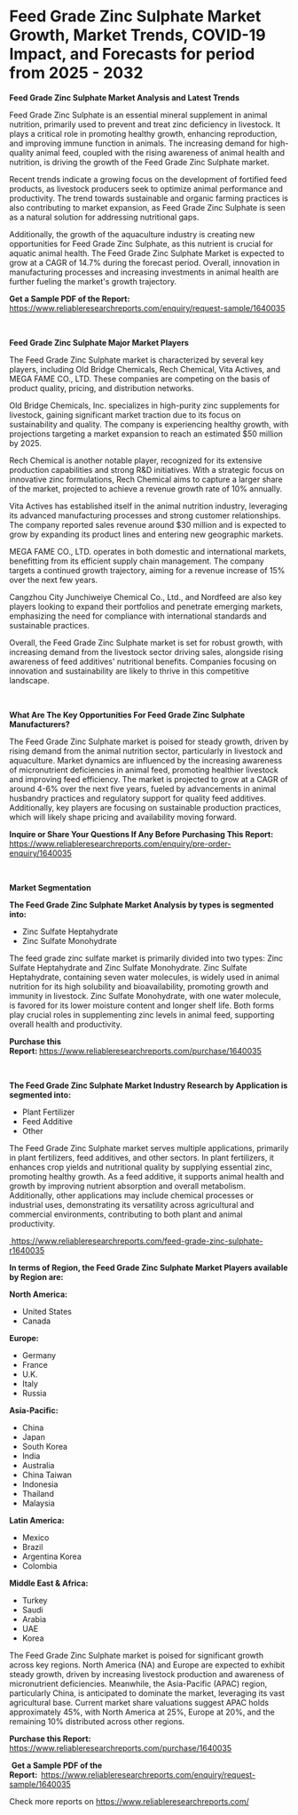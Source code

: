 <p><h1>Feed Grade Zinc Sulphate Market Growth, Market Trends, COVID-19 Impact, and Forecasts for period from 2025 - 2032</h1></p><p><strong>Feed Grade Zinc Sulphate Market Analysis and Latest Trends</strong></p>
<p><p>Feed Grade Zinc Sulphate is an essential mineral supplement in animal nutrition, primarily used to prevent and treat zinc deficiency in livestock. It plays a critical role in promoting healthy growth, enhancing reproduction, and improving immune function in animals. The increasing demand for high-quality animal feed, coupled with the rising awareness of animal health and nutrition, is driving the growth of the Feed Grade Zinc Sulphate market.</p><p>Recent trends indicate a growing focus on the development of fortified feed products, as livestock producers seek to optimize animal performance and productivity. The trend towards sustainable and organic farming practices is also contributing to market expansion, as Feed Grade Zinc Sulphate is seen as a natural solution for addressing nutritional gaps.</p><p>Additionally, the growth of the aquaculture industry is creating new opportunities for Feed Grade Zinc Sulphate, as this nutrient is crucial for aquatic animal health. The Feed Grade Zinc Sulphate Market is expected to grow at a CAGR of 14.7% during the forecast period. Overall, innovation in manufacturing processes and increasing investments in animal health are further fueling the market's growth trajectory.</p></p>
<p><strong>Get a Sample PDF of the Report:&nbsp;</strong> <a href="https://www.reliableresearchreports.com/enquiry/request-sample/1640035?utm_campaign=2203&utm_medium=2&utm_source=Github&utm_content=ia&utm_term=01022025&utm_id=feed-grade-zinc-sulphate">https://www.reliableresearchreports.com/enquiry/request-sample/1640035</a></p>
<p>&nbsp;</p>
<p><strong>Feed Grade Zinc Sulphate Major Market Players</strong></p>
<p><p>The Feed Grade Zinc Sulphate market is characterized by several key players, including Old Bridge Chemicals, Rech Chemical, Vita Actives, and MEGA FAME CO., LTD. These companies are competing on the basis of product quality, pricing, and distribution networks.</p><p>Old Bridge Chemicals, Inc. specializes in high-purity zinc supplements for livestock, gaining significant market traction due to its focus on sustainability and quality. The company is experiencing healthy growth, with projections targeting a market expansion to reach an estimated $50 million by 2025.</p><p>Rech Chemical is another notable player, recognized for its extensive production capabilities and strong R&D initiatives. With a strategic focus on innovative zinc formulations, Rech Chemical aims to capture a larger share of the market, projected to achieve a revenue growth rate of 10% annually.</p><p>Vita Actives has established itself in the animal nutrition industry, leveraging its advanced manufacturing processes and strong customer relationships. The company reported sales revenue around $30 million and is expected to grow by expanding its product lines and entering new geographic markets.</p><p>MEGA FAME CO., LTD. operates in both domestic and international markets, benefitting from its efficient supply chain management. The company targets a continued growth trajectory, aiming for a revenue increase of 15% over the next few years.</p><p>Cangzhou City Junchiweiye Chemical Co., Ltd., and Nordfeed are also key players looking to expand their portfolios and penetrate emerging markets, emphasizing the need for compliance with international standards and sustainable practices.</p><p>Overall, the Feed Grade Zinc Sulphate market is set for robust growth, with increasing demand from the livestock sector driving sales, alongside rising awareness of feed additives' nutritional benefits. Companies focusing on innovation and sustainability are likely to thrive in this competitive landscape.</p></p>
<p>&nbsp;</p>
<p><strong>What Are The Key Opportunities For Feed Grade Zinc Sulphate Manufacturers?</strong></p>
<p><p>The Feed Grade Zinc Sulphate market is poised for steady growth, driven by rising demand from the animal nutrition sector, particularly in livestock and aquaculture. Market dynamics are influenced by the increasing awareness of micronutrient deficiencies in animal feed, promoting healthier livestock and improving feed efficiency. The market is projected to grow at a CAGR of around 4-6% over the next five years, fueled by advancements in animal husbandry practices and regulatory support for quality feed additives. Additionally, key players are focusing on sustainable production practices, which will likely shape pricing and availability moving forward.</p></p>
<p><strong>Inquire or Share Your Questions If Any Before Purchasing This Report:</strong> <a href="https://www.reliableresearchreports.com/enquiry/pre-order-enquiry/1640035?utm_campaign=2203&utm_medium=2&utm_source=Github&utm_content=ia&utm_term=01022025&utm_id=feed-grade-zinc-sulphate">https://www.reliableresearchreports.com/enquiry/pre-order-enquiry/1640035</a></p>
<p>&nbsp;</p>
<p><strong>Market Segmentation</strong></p>
<p><strong>The Feed Grade Zinc Sulphate Market Analysis by types is segmented into:</strong></p>
<p><ul><li>Zinc Sulfate Heptahydrate</li><li>Zinc Sulfate Monohydrate</li></ul></p>
<p><p>The feed grade zinc sulfate market is primarily divided into two types: Zinc Sulfate Heptahydrate and Zinc Sulfate Monohydrate. Zinc Sulfate Heptahydrate, containing seven water molecules, is widely used in animal nutrition for its high solubility and bioavailability, promoting growth and immunity in livestock. Zinc Sulfate Monohydrate, with one water molecule, is favored for its lower moisture content and longer shelf life. Both forms play crucial roles in supplementing zinc levels in animal feed, supporting overall health and productivity.</p></p>
<p><strong>Purchase this Report:&nbsp;</strong><a href="https://www.reliableresearchreports.com/purchase/1640035?utm_campaign=2203&utm_medium=2&utm_source=Github&utm_content=ia&utm_term=01022025&utm_id=feed-grade-zinc-sulphate">https://www.reliableresearchreports.com/purchase/1640035</a></p>
<p>&nbsp;</p>
<p><strong>The Feed Grade Zinc Sulphate Market Industry Research by Application is segmented into:</strong></p>
<p><ul><li>Plant Fertilizer</li><li>Feed Additive</li><li>Other</li></ul></p>
<p><p>The Feed Grade Zinc Sulphate market serves multiple applications, primarily in plant fertilizers, feed additives, and other sectors. In plant fertilizers, it enhances crop yields and nutritional quality by supplying essential zinc, promoting healthy growth. As a feed additive, it supports animal health and growth by improving nutrient absorption and overall metabolism. Additionally, other applications may include chemical processes or industrial uses, demonstrating its versatility across agricultural and commercial environments, contributing to both plant and animal productivity.</p></p>
<p><a href="https://www.reliableresearchreports.com/feed-grade-zinc-sulphate-r1640035?utm_campaign=2203&utm_medium=2&utm_source=Github&utm_content=ia&utm_term=01022025&utm_id=feed-grade-zinc-sulphate">&nbsp;https://www.reliableresearchreports.com/feed-grade-zinc-sulphate-r1640035</a></p>
<p><strong>In terms of Region, the Feed Grade Zinc Sulphate Market Players available by Region are:</strong></p>
<p>
    <p> <strong> North America: </strong>
        <ul>
            <li>United States</li>
            <li>Canada</li>
        </ul>
        </p> 
    <p> <strong> Europe: </strong>
        <ul>
            <li>Germany</li>
            <li>France</li>
            <li>U.K.</li>
            <li>Italy</li>
            <li>Russia</li>
        </ul>
        </p> 
    <p> <strong> Asia-Pacific: </strong>
        <ul>
            <li>China</li>
            <li>Japan</li>
            <li>South Korea</li>
            <li>India</li>
            <li>Australia</li>
            <li>China Taiwan</li>
            <li>Indonesia</li>
            <li>Thailand</li>
            <li>Malaysia</li>
        </ul>
        </p> 
    <p> <strong> Latin America: </strong>
        <ul>
            <li>Mexico</li>
            <li>Brazil</li>
            <li>Argentina Korea</li>
            <li>Colombia</li>
        </ul>
        </p> 
    <p> <strong> Middle East & Africa: </strong>
        <ul>
            <li>Turkey</li>
            <li>Saudi</li>
            <li>Arabia</li>
            <li>UAE</li>
            <li>Korea</li>
        </ul>
    </p>
    </p>
<p><p>The Feed Grade Zinc Sulphate market is poised for significant growth across key regions. North America (NA) and Europe are expected to exhibit steady growth, driven by increasing livestock production and awareness of micronutrient deficiencies. Meanwhile, the Asia-Pacific (APAC) region, particularly China, is anticipated to dominate the market, leveraging its vast agricultural base. Current market share valuations suggest APAC holds approximately 45%, with North America at 25%, Europe at 20%, and the remaining 10% distributed across other regions.</p></p>
<p><strong>Purchase this Report: </strong><a href="https://www.reliableresearchreports.com/purchase/1640035?utm_campaign=2203&utm_medium=2&utm_source=Github&utm_content=ia&utm_term=01022025&utm_id=feed-grade-zinc-sulphate">https://www.reliableresearchreports.com/purchase/1640035</a></p>
<p>&nbsp;<strong>Get a Sample PDF of the Report:&nbsp;&nbsp;</strong><a href="https://www.reliableresearchreports.com/enquiry/request-sample/1640035?utm_campaign=2203&utm_medium=2&utm_source=Github&utm_content=ia&utm_term=01022025&utm_id=feed-grade-zinc-sulphate">https://www.reliableresearchreports.com/enquiry/request-sample/1640035</a></p>
<p><strong></strong></p>
<p>Check more reports on <a href="https://www.reliableresearchreports.com/?utm_campaign=2203&utm_medium=2&utm_source=Github&utm_content=ia&utm_term=01022025&utm_id=feed-grade-zinc-sulphate">https://www.reliableresearchreports.com/</a></p>
